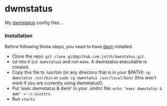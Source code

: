 dwmstatus
===

My [dwmstatus](http://dwm.suckless.org/dwmstatus/) config files...

### Installation ###

Before following those steps, you need to have [dwm](http://git.suckless.org/dwm) installed.

  * Clone the repo: `git clone git@github.com:jolth/dwmstatus.git`.
  * cd into it (`cd dwmstatus`) and run `make`. A dwmstatus executable is created.
  * Copy this file to /usr/bin (or any directory that is in your $PATH): `cp dwmstatus /usr/bin` or `sudo cp dwmstatus /usr/local/bin/` (this won't work if you are currently using dwmstatus!).
  * Put 'exec dwmstatus & dwm' in your .xinitrc file: `echo "exec dwmstatus & dwm" > ~/.xinitrc`.
  * Run `startx`
